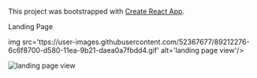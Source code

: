 This project was bootstrapped with [Create React App](https://github.com/facebook/create-react-app).

Landing Page

img src='ttps://user-images.githubusercontent.com/52367677/89212276-6c6f8700-d580-11ea-9b21-daea0a7fbdd4.gif' alt='landing page view'/>

<img src='https://user-images.githubusercontent.com/52367677/89912221-8a0ba480-dbaf-11ea-8064-1f02d5d46df6.png' alt='landing page view'/>

